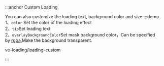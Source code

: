 :::anchor Custom Loading

You can also customize the loading text, background color and size
:::demo 1、`color` Set the color of the loading effect<br>2、`tip`Set loading text<br>2、`overlayBackgroundColor`Set mask background color，Can be specified by [rgba](https://www.w3schools.com/cssref/func_rgba.asp),Make the background transparent.

ve-loading/loading-custom

:::
